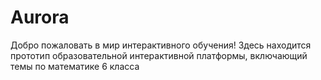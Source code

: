# Aurora
Добро пожаловать в мир интерактивного обучения!
Здесь находится прототип образовательной интерактивной платформы, включающий темы по математике 6 класса
